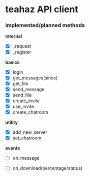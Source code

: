 teahaz API client
===================================================

### implemented/planned methods
**internal**
* [x] \_request
* [x] \_register

**basics**
* [x] login
* [x] get_messages(since)
* [x] get_file
* [x] send_message
* [x] send_file
* [x] create_invite
* [x] use_invite
* [x] create_chatroom

**utility**
* [x] add_new_server
* [x] set_chatroom

**events**
* [ ] on_message
* [ ] on_download(percentage/status)


